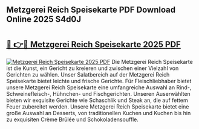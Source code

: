 ## Metzgerei Reich Speisekarte PDF Download Online 2025 S4d0J

# <h2><a href="http://gc6y9i.nevu.top/?p=Metzgerei+Reich+Speisekarte">🔗 👉🔴 Metzgerei Reich Speisekarte 2025 PDF</a></h2>

[![Metzgerei Reich Speisekarte 2025 PDF](https://i.imgur.com/dBaPXMq.png)](http://gc6y9i.nevu.top/?p=Metzgerei+Reich+Speisekarte)
Die Metzgerei Reich Speisekarte ist die Kunst, ein Gericht zu kreieren und zwischen einer Vielzahl von Gerichten zu wählen. Unser Salatbereich auf der Metzgerei Reich Speisekarte bietet leichte und frische Gerichte. Für Fleischliebhaber bietet unsere Metzgerei Reich Speisekarte eine umfangreiche Auswahl an Rind-, Schweinefleisch-, Hühnchen- und Fischgerichten. Unseren Auserwählten bieten wir exquisite Gerichte wie Schaschlik und Steak an, die auf fettem Feuer zubereitet werden. Unsere Metzgerei Reich Speisekarte bietet eine große Auswahl an Desserts, von traditionellen Kuchen und Kuchen bis hin zu exquisiten Crème Brûlée und Schokoladensouffle.
